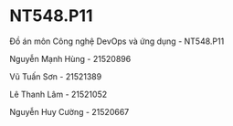# NT548.P11
Đồ án môn Công nghệ DevOps và ứng dụng - NT548.P11

Nguyễn Mạnh Hùng - 21520896

Vũ Tuấn Sơn - 21521389

Lê Thanh Lâm - 21521052

Nguyễn Huy Cường - 21520667
